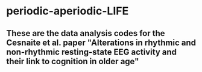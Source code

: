 # periodic-aperiodic-LIFE

## These are the data analysis codes for the Cesnaite et al. paper "Alterations in rhythmic and non-rhythmic resting-state EEG activity and their link to cognition in older age"
